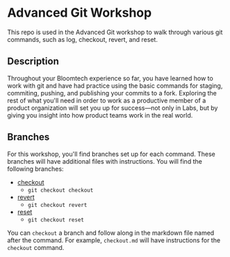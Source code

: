 # Advanced Git Workshop

This repo is used in the Advanced Git workshop to walk through various git commands, such as log, checkout, revert, and reset.

## Description

Throughout your Bloomtech experience so far, you have learned how to work with git and have had practice using the basic commands for staging, commiting, pushing, and publishing your commits to a fork. Exploring the rest of what you'll need in order to work as a productive member of a product organization will set you up for success—not only in Labs, but by giving you insight into how product teams work in the real world.

## Branches

For this workshop, you'll find branches set up for each command. These branches will have additional files with instructions. You will find the following branches:

- [checkout](https://github.com/BloomTech-Labs/adv_git_workshop/tree/checkout/checkout.md)
  - `git checkout checkout`
- [revert](https://github.com/BloomTech-Labs/adv_git_workshop/blob/revert/revert.md)
  - `git checkout revert`
- [reset](https://github.com/BloomTech-Labs/adv_git_workshop/blob/reset/reset.md)
  - `git checkout reset`

You can `checkout` a branch and follow along in the markdown file named after the command. For example, `checkout.md` will have instructions for the `checkout` command.
